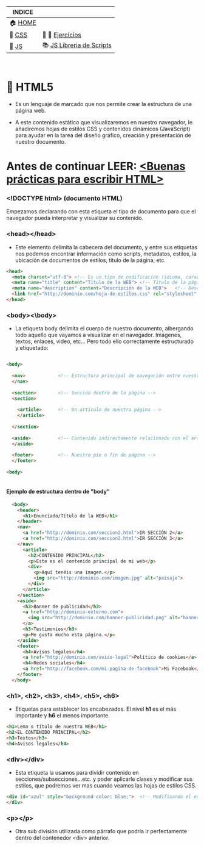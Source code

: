 | INDICE |  |
| ------------- | ------------- |
| :house:  [HOME](/README.md)     |  |
| 📕  [CSS](/documentation/css.md)  | :pencil: 📐 [Ejercicios](/tests/exercices.md) |
| 📕  [JS](/documentation/js.md)  | :books: [JS Libreria de Scripts](/scripts_library/scripts.md)  |

&nbsp; 
&nbsp; 
# 📕 HTML5

+ Es un lenguaje de marcado que nos permite crear la estructura de una página web.

+ A este contenido estático que visualizaremos en nuestro navegador, le añadiremos hojas de estilos CSS y contenidos dinámicos (JavaScript) para ayudar en la tarea del diseño gráfico, creación y presentación de nuestro documento. 
&nbsp; 

# Antes de continuar LEER: [<Buenas prácticas para escribir HTML>](rules.md)

### \<!DOCTYPE html>  (documento HTML)

Empezamos declarando con esta etiqueta el tipo de documento para que el navegador pueda interpretar y visualizar su contenido.

### \<head>\</head>
+ Este elemento delimita la cabecera del documento, y entre sus etiquetas nos podemos encontrar información como scripts, metadatos, estilos, la ubicación de documentos de estilos, título de la página, etc.
```html
<head>
  <meta charset="utf-8"> <!-- Es un tipo de codificación (idioma, caracteres...) -->
  <meta name="title" content="Título de la WEB"> <!-- Título de la página -->
  <meta name="description" content="Descripción de la WEB">   <!-- Descripción de la página --> 
  <link href="http://dominio.com/hoja-de-estilos.css" rel="stylesheet" type="text/css"/> <!-- Ubicación de hoja de la estilos CSS -->
</head>
```



### \<body>\<\body>
+ La etiqueta body delimita el cuerpo de nuestro documento, albergando todo aquello que vayamos a visualizar en el navegador. Imágenes, textos, enlaces, video, etc…
Pero todo ello correctamente estructurado y etiquetado:
```html

<body>
  
  <nav>            <!-- Estructura principal de navegación entre nuestras páginas -->
  </nav>
    
  <section>        <!-- Sección dentro de la página -->
  <section> 
    
    <article>      <!-- Un artículo de nuestra página -->
    </article>
    
  </section>
    
  <aside>          <!-- Contenido indirectamente relacionado con el artículo de nuestra página -->
  </aside>
    
  <footer>         <!-- Nuestro pie o fin de página -->
  </footer>
    
<body>
  
```
#### Ejemplo de estructura dentro de "body"
```html
  <body>
    <header>
      <h1>Enunciado/Título de la WEB</h1>      
    </header>    
    <nav> 
      <a href="http://dominio.com/seccion2.html">IR SECCIÓN 2</a>
      <a href="http://dominio.com/seccion2.html">IR SECCIÓN 3</a>
    </nav>      
      <article> 
        <h2>CONTENIDO PRINCIPAL</h2>
        <p>Este es el contenido principal de mi web</p>
        <div>
          <p>Aquí tenéis una imagen.</p>
          <img src="http://dominio.com/imagen.jpg" alt="paisaje">          
        </div>
      </article>      
    </section>
    <aside>  
      <h3>Banner de publicidad</h3>
      <a href="http://dominio-externo.com">
        <img src="http://dominio.com/banner-publicidad.png" alt="banner de publicidad">
      </a>
      <h3>Testimonios</h3>
      <p>Me gusta mucho esta página.</p>
    </aside>
    <footer>
      <h4>Avisos legales</h4>
      <a href="http://dominio.com/aviso-legal">Política de cookies</a>
      <h4>Redes sociales</h4>
      <a href="http://facebook.com/mi-pagina-de-facebook">Mi Facebook</a>
    </footer>
  </body>  

```

### \<h1>, \<h2>, \<h3>, \<h4>, \<h5>, \<h6>
+ Etiquetas para establecer los encabezados. El nivel **h1** es el más importante y **h6** el menos importante.
```html
<h1>Lema o título de nuestra WEB</h1>
<h2>EL CONTENIDO PRINCIPAL</h2>
<h3>Textos</h3>
<h4>Avisos legales</h4>
```

### \<div>\</div>
+ Esta etiqueta la usamos para dividir contenido en secciones/subsecciones...etc. y poder aplicarle clases y modificar sus estilos, que podremos ver mas cuando veamos las hojas de estilos CSS.
```html
<div id="azul" style="background-color: blue;">  <!-- Modificando el estilo con el correspondiente CSS -->
</div>
```
### \<p>\</p>
+ Otra sub división utilizada como párrafo que podría ir perfectamente dentro del contenedor \<div> anterior.


